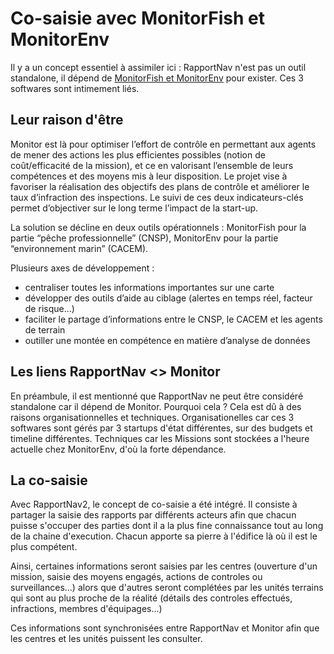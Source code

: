 # Co-saisie avec MonitorFish et MonitorEnv

Il y a un concept essentiel à assimiler ici : RapportNav n'est pas un outil standalone, il dépend de [MonitorFish et MonitorEnv](https://beta.gouv.fr/startups/monitorfish.html) pour exister. 
Ces 3 softwares sont intimement liés.

## Leur raison d'être 

Monitor est là pour optimiser l’effort de contrôle en permettant aux agents de mener des actions les plus efficientes possibles (notion de coût/efficacité de la mission), et ce en valorisant l’ensemble de leurs compétences et des moyens mis à leur disposition. Le projet vise à favoriser la réalisation des objectifs des plans de contrôle et améliorer le taux d’infraction des inspections. Le suivi de ces deux indicateurs-clés permet d’objectiver sur le long terme l’impact de la start-up.

La solution se décline en deux outils opérationnels : MonitorFish pour la partie “pêche professionnelle” (CNSP), MonitorEnv pour la partie “environnement marin” (CACEM).

Plusieurs axes de développement :
- centraliser toutes les informations importantes sur une carte
- développer des outils d’aide au ciblage (alertes en temps réel, facteur de risque…)
- faciliter le partage d’informations entre le CNSP, le CACEM et les agents de terrain
- outiller une montée en compétence en matière d’analyse de données

## Les liens RapportNav <> Monitor

En préambule, il est mentionné que RapportNav ne peut être considéré standalone car il dépend de Monitor. Pourquoi cela ?
Cela est dû à des raisons organisationnelles et techniques. 
Organisationelles car ces 3 softwares sont gérés par 3 startups d'état différentes, sur des budgets et timeline différentes.
Techniques car les Missions sont stockées a l'heure actuelle chez MonitorEnv, d'où la forte dépendance.


## La co-saisie

Avec RapportNav2, le concept de co-saisie a été intégré.
Il consiste à partager la saisie des rapports par différents acteurs afin que chacun puisse s'occuper des parties dont il a la plus fine connaissance tout au long de la chaine d'execution.
Chacun apporte sa pierre à l'édifice là où il est le plus compétent.

Ainsi, certaines informations seront saisies par les centres (ouverture d'un mission, saisie des moyens engagés, actions de controles ou surveillances...) 
alors que d'autres seront complétées par les unités terrains qui sont au plus proche de la réalité (détails des controles effectués, infractions, membres d'équipages...)

Ces informations sont synchronisées entre RapportNav et Monitor afin que les centres et les unités puissent les consulter.
